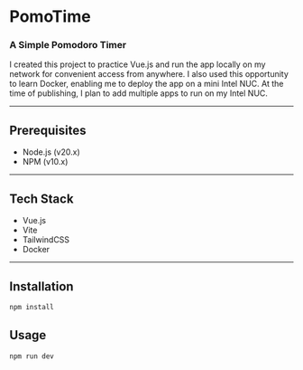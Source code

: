 # PomoTime
### A Simple Pomodoro Timer
I created this project to practice Vue.js and run the app locally on my network for convenient access from anywhere. I also used this opportunity to learn Docker, enabling me to deploy the app on a mini Intel NUC. At the time of publishing, I plan to add multiple apps to run on my Intel NUC.

___

## Prerequisites

- Node.js (v20.x)
- NPM (v10.x)

___

## Tech Stack

- Vue.js
- Vite
- TailwindCSS
- Docker

___

## Installation

```bash
npm install
```

## Usage

```bash
npm run dev
```
